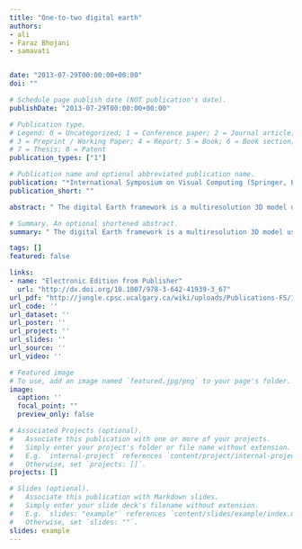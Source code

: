 ```yaml
---
title: "One-to-two digital earth"
authors:
- ali
- Faraz Bhojani
- samavati


date: "2013-07-29T00:00:00+00:00"
doi: ""

# Schedule page publish date (NOT publication's date).
publishDate: "2013-07-29T00:00:00+00:00"

# Publication type.
# Legend: 0 = Uncategorized; 1 = Conference paper; 2 = Journal article;
# 3 = Preprint / Working Paper; 4 = Report; 5 = Book; 6 = Book section;
# 7 = Thesis; 8 = Patent
publication_types: ["1"]

# Publication name and optional abbreviated publication name.
publication: "*International Symposium on Visual Computing (Springer, Berlin, Heidelberg)*"
publication_short: ""

abstract: " The digital Earth framework is a multiresolution 3D model used to visualize location-based data. In this paper, we introduce a new digital Earth framework using a cube as its underlying polyhedron. To create multiresolution, we introduce two types of 1-to-2 refinement. Having a smaller factor of refinement enables us to provide more resolutions and therefore a smoother transition among resolutions. We also suggest two indexing methods specifically designed for quadrilateral cells resulting from 1-to-2 refinement. We finally discuss the equal area spherical projection that we are using in this framework to model the Earth as a sphere partitioned to equal area cells."

# Summary. An optional shortened abstract.
summary: " The digital Earth framework is a multiresolution 3D model used to visualize location-based data. In this paper, we introduce a new digital Earth framework using a cube as its underlying polyhedron. To create multiresolution, we introduce two types of 1-to-2 refinement. Having a smaller factor of refinement enables us to provide more resolutions and therefore a smoother transition among resolutions. We also suggest two indexing methods specifically designed for quadrilateral cells resulting from..."

tags: []
featured: false

links:
- name: "Electronic Edition from Publisher"
  url: "http://dx.doi.org/10.1007/978-3-642-41939-3_67"
url_pdf: "http://jungle.cpsc.ucalgary.ca/wiki/uploads/Publications-FS/1-to-2-de-isvc2013-mahdavi-amiri.pdf"
url_code: ''
url_dataset: ''
url_poster: ''
url_project: ''
url_slides: ''
url_source: ''
url_video: ''

# Featured image
# To use, add an image named `featured.jpg/png` to your page's folder. 
image:
  caption: ''
  focal_point: ""
  preview_only: false

# Associated Projects (optional).
#   Associate this publication with one or more of your projects.
#   Simply enter your project's folder or file name without extension.
#   E.g. `internal-project` references `content/project/internal-project/index.md`.
#   Otherwise, set `projects: []`.
projects: []

# Slides (optional).
#   Associate this publication with Markdown slides.
#   Simply enter your slide deck's filename without extension.
#   E.g. `slides: "example"` references `content/slides/example/index.md`.
#   Otherwise, set `slides: ""`.
slides: example
---
```

